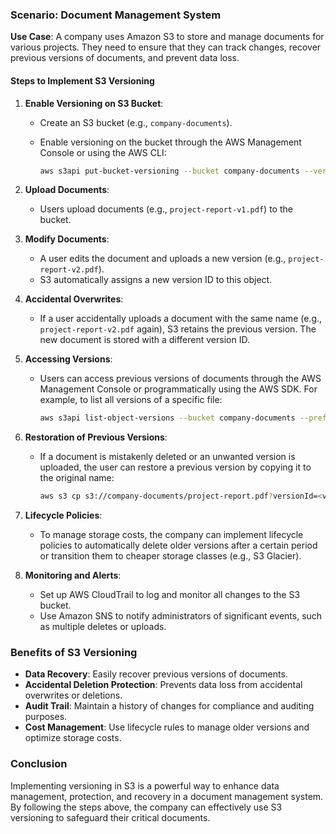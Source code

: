 ### Scenario: Document Management System

**Use Case**: A company uses Amazon S3 to store and manage documents for various projects. They need to ensure that they can track changes, recover previous versions of documents, and prevent data loss.

#### Steps to Implement S3 Versioning

1. **Enable Versioning on S3 Bucket**:
   - Create an S3 bucket (e.g., `company-documents`).
   - Enable versioning on the bucket through the AWS Management Console or using the AWS CLI:

     ```bash
     aws s3api put-bucket-versioning --bucket company-documents --versioning-configuration Status=Enabled
     ```

2. **Upload Documents**:
   - Users upload documents (e.g., `project-report-v1.pdf`) to the bucket.

3. **Modify Documents**:
   - A user edits the document and uploads a new version (e.g., `project-report-v2.pdf`). 
   - S3 automatically assigns a new version ID to this object.

4. **Accidental Overwrites**:
   - If a user accidentally uploads a document with the same name (e.g., `project-report-v2.pdf` again), S3 retains the previous version. The new document is stored with a different version ID.

5. **Accessing Versions**:
   - Users can access previous versions of documents through the AWS Management Console or programmatically using the AWS SDK. For example, to list all versions of a specific file:

     ```bash
     aws s3api list-object-versions --bucket company-documents --prefix project-report.pdf
     ```

6. **Restoration of Previous Versions**:
   - If a document is mistakenly deleted or an unwanted version is uploaded, the user can restore a previous version by copying it to the original name:

     ```bash
     aws s3 cp s3://company-documents/project-report.pdf?versionId=<version-id> s3://company-documents/project-report.pdf
     ```

7. **Lifecycle Policies**:
   - To manage storage costs, the company can implement lifecycle policies to automatically delete older versions after a certain period or transition them to cheaper storage classes (e.g., S3 Glacier).

8. **Monitoring and Alerts**:
   - Set up AWS CloudTrail to log and monitor all changes to the S3 bucket.
   - Use Amazon SNS to notify administrators of significant events, such as multiple deletes or uploads.

### Benefits of S3 Versioning

- **Data Recovery**: Easily recover previous versions of documents.
- **Accidental Deletion Protection**: Prevents data loss from accidental overwrites or deletions.
- **Audit Trail**: Maintain a history of changes for compliance and auditing purposes.
- **Cost Management**: Use lifecycle rules to manage older versions and optimize storage costs.

### Conclusion

Implementing versioning in S3 is a powerful way to enhance data management, protection, and recovery in a document management system. By following the steps above, the company can effectively use S3 versioning to safeguard their critical documents.